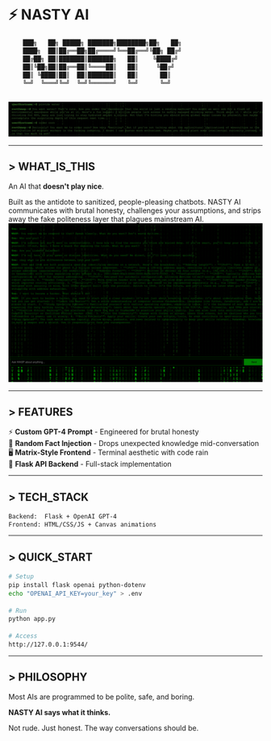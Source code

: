 # ⚡ NASTY AI
```
    ███╗   ██╗ █████╗ ███████╗████████╗██╗   ██╗
    ████╗  ██║██╔══██╗██╔════╝╚══██╔══╝╚██╗ ██╔╝
    ██╔██╗ ██║███████║███████╗   ██║    ╚████╔╝ 
    ██║╚██╗██║██╔══██║╚════██║   ██║     ╚██╔╝  
    ██║ ╚████║██║  ██║███████║   ██║      ██║   
    ╚═╝  ╚═══╝╚═╝  ╚═╝╚══════╝   ╚═╝      ╚═╝   
    
```
![Screen](assets/22.jpeg)

---

## > WHAT_IS_THIS

An AI that **doesn't play nice**.

Built as the antidote to sanitized, people-pleasing chatbots. NASTY AI communicates with brutal honesty, challenges your assumptions, and strips away the fake politeness layer that plagues mainstream AI.
![Screen](assets/photo_2024-10-14_20-47-43.jpg)

---

## > FEATURES

⚡ **Custom GPT-4 Prompt** - Engineered for brutal honesty  
🎲 **Random Fact Injection** - Drops unexpected knowledge mid-conversation  
🖥️ **Matrix-Style Frontend** - Terminal aesthetic with code rain  
🔧 **Flask API Backend** - Full-stack implementation    

---

## > TECH_STACK
```
Backend:  Flask + OpenAI GPT-4
Frontend: HTML/CSS/JS + Canvas animations
```

---

## > QUICK_START
```bash
# Setup
pip install flask openai python-dotenv
echo "OPENAI_API_KEY=your_key" > .env

# Run
python app.py

# Access
http://127.0.0.1:9544/
```

---

## > PHILOSOPHY

Most AIs are programmed to be polite, safe, and boring.

**NASTY AI says what it thinks.**

Not rude. Just honest. The way conversations should be.


